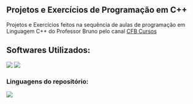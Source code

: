 ## Projetos e Exercícios de Programação em C++

  <p align="left">
    Projetos e Exercícios feitos na sequência de aulas de programação em Linguagem C++ do Professor Bruno pelo canal 
   <a href="https://www.youtube.com/@cfbcursos">CFB Cursos</a>
  </p>
</div>

<h2 align="left">
  Softwares Utilizados:
</h2>

<img src="https://img.shields.io/badge/Dev_C%2B%2B-00599C?&logo=cplusplus&logoColor=fff&style=for-the-badge"><!-- -->
<img src="https://img.shields.io/badge/Code%3A%3ABlocks-41AD48?logo=codeblocks&logoColor=fff&style=for-the-badge">

### Linguagens do repositório:

<img src="https://img.shields.io/badge/C%2B%2B-F34B7D?style=for-the-badge"><!-- -->
